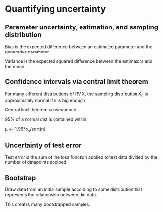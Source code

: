 # Quantifying uncertainty

## Parameter uncertainty, estimation, and sampling distribution

Bias is the expected difference between an estimated parameter and the generative parameter.

Variance is the expected squared difference between the estimators and the mean.

## Confidence intervals via central limit theorem

For many different distributions of RV X, the sampling distribution X<sub>n</sub> is approximately normal if n is big enough

Central limit theorem consequence

95% of a normal dist is contained within:

&mu; +- 1.96*&sigma;<sub>n</sub>/sqrt(n)

## Uncertainty of test error

Test error is the sum of the loss function applied to test data divided by the number of datapoints apploed.

## Bootstrap

Draw data from an initial sample according to some distribution that represents the relationship between the data. 

This creates many bootstrapped samples. 
